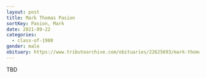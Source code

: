 ```yaml
---
layout: post
title: Mark Thomas Pasion
sortKey: Pasion, Mark
date: 2021-09-22
categories:
  - class-of-1980
gender: male
obituary: https://www.tributearchive.com/obituaries/22625693/mark-thomas-pasion
---
```

TBD